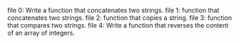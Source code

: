 file 0: Write a function that concatenates two strings.
file 1: function that concatenates two strings.
file 2: function that copies a string.
file 3: function that compares two strings.
file 4: Write a function that reverses the content of an array of integers.     
